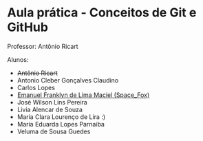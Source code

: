 # Aula prática - Conceitos de Git e GitHub

Professor: Antônio Ricart

Alunos:
- ~~Antônio Ricart~~
- Antonio Cleber Gonçalves Claudino
- Carlos Lopes
- [Emanuel Franklyn de Lima Maciel (Space_Fox)](https://github.com/emanuelfranklyn)
- José Wilson Lins Pereira
- Livia Alencar de Souza
- Maria Clara Lourenço de Lira :)
- Maria Eduarda Lopes Parnaiba
- Veluma de Sousa Guedes
